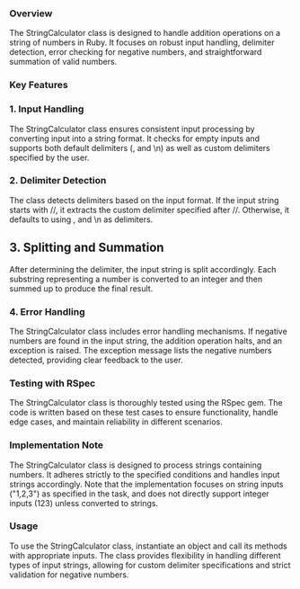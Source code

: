 ### Overview
The StringCalculator class is designed to handle addition operations on a string of numbers in Ruby. It focuses on robust input handling, delimiter detection, error checking for negative numbers, and straightforward summation of valid numbers.

### Key Features
### 1. Input Handling
The StringCalculator class ensures consistent input processing by converting input into a string format. It checks for empty inputs and supports both default delimiters (, and \n) as well as custom delimiters specified by the user.

### 2. Delimiter Detection
The class detects delimiters based on the input format. If the input string starts with //, it extracts the custom delimiter specified after //. Otherwise, it defaults to using , and \n as delimiters.

## 3. Splitting and Summation
After determining the delimiter, the input string is split accordingly. Each substring representing a number is converted to an integer and then summed up to produce the final result.

### 4. Error Handling
The StringCalculator class includes error handling mechanisms. If negative numbers are found in the input string, the addition operation halts, and an exception is raised. The exception message lists the negative numbers detected, providing clear feedback to the user.

### Testing with RSpec
The StringCalculator class is thoroughly tested using the RSpec gem. The code is written based on these test cases to ensure functionality, handle edge cases, and maintain reliability in different scenarios.

### Implementation Note
The StringCalculator class is designed to process strings containing numbers. It adheres strictly to the specified conditions and handles input strings accordingly. Note that the implementation focuses on string inputs ("1,2,3") as specified in the task, and does not directly support integer inputs (123) unless converted to strings.


### Usage
To use the StringCalculator class, instantiate an object and call its methods with appropriate inputs. The class provides flexibility in handling different types of input strings, allowing for custom delimiter specifications and strict validation for negative numbers.
